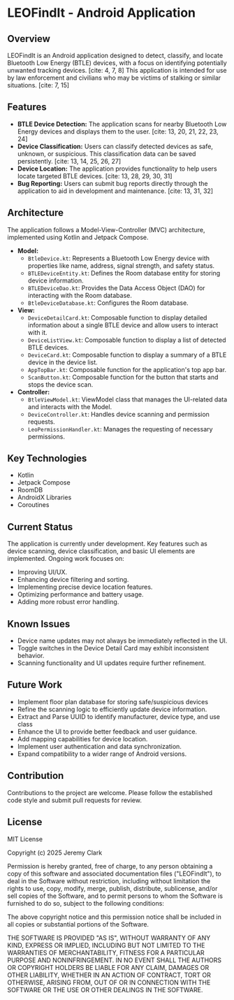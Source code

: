 # LEOFindIt - Android Application

## Overview

LEOFindIt is an Android application designed to detect, classify, and locate Bluetooth Low Energy (BTLE) devices, with a focus on identifying potentially unwanted tracking devices. [cite: 4, 7, 8] This application is intended for use by law enforcement and civilians who may be victims of stalking or similar situations. [cite: 7, 15]

## Features

* **BTLE Device Detection:** The application scans for nearby Bluetooth Low Energy devices and displays them to the user. [cite: 13, 20, 21, 22, 23, 24]
* **Device Classification:** Users can classify detected devices as safe, unknown, or suspicious. This classification data can be saved persistently. [cite: 13, 14, 25, 26, 27]
* **Device Location:** The application provides functionality to help users locate targeted BTLE devices. [cite: 13, 28, 29, 30, 31]
* **Bug Reporting:** Users can submit bug reports directly through the application to aid in development and maintenance. [cite: 13, 31, 32]

## Architecture

The application follows a Model-View-Controller (MVC) architecture, implemented using Kotlin and Jetpack Compose.

* **Model:**
    * `BtleDevice.kt`: Represents a Bluetooth Low Energy device with properties like name, address, signal strength, and safety status.
    * `BTLEDeviceEntity.kt`: Defines the Room database entity for storing device information.
    * `BTLEDeviceDao.kt`: Provides the Data Access Object (DAO) for interacting with the Room database.
    * `BtleDeviceDatabase.kt`:  Configures the Room database.
* **View:**
    * `DeviceDetailCard.kt`: Composable function to display detailed information about a single BTLE device and allow users to interact with it.
    * `DeviceListView.kt`: Composable function to display a list of detected BTLE devices.
    * `DeviceCard.kt`: Composable function to display a summary of a BTLE device in the device list.
    * `AppTopBar.kt`: Composable function for the application's top app bar.
    * `ScanButton.kt`: Composable function for the button that starts and stops the device scan.
* **Controller:**
    * `BtleViewModel.kt`: ViewModel class that manages the UI-related data and interacts with the Model.
    * `DeviceController.kt`: Handles device scanning and permission requests.
    * `LeoPermissionHandler.kt`:  Manages the requesting of necessary permissions.

## Key Technologies

* Kotlin
* Jetpack Compose
* RoomDB
* AndroidX Libraries
* Coroutines

## Current Status

The application is currently under development. Key features such as device scanning, device classification, and basic UI elements are implemented. Ongoing work focuses on:

* Improving UI/UX.
* Enhancing device filtering and sorting.
* Implementing precise device location features.
* Optimizing performance and battery usage.
* Adding more robust error handling.

## Known Issues

* Device name updates may not always be immediately reflected in the UI.
* Toggle switches in the Device Detail Card may exhibit inconsistent behavior.
* Scanning functionality and UI updates require further refinement.

## Future Work

* Implement floor plan database for storing safe/suspicious devices
* Refine the scanning logic to efficiently update device information.
* Extract and Parse UUID to identify manufacturer, device type, and use class
* Enhance the UI to provide better feedback and user guidance.
* Add mapping capabilities for device location.
* Implement user authentication and data synchronization.
* Expand compatibility to a wider range of Android versions.

## Contribution

Contributions to the project are welcome. Please follow the established code style and submit pull requests for review.

## License

MIT License

Copyright (c) 2025 Jeremy Clark

Permission is hereby granted, free of charge, to any person obtaining a copy
of this software and associated documentation files ("LEOFindIt"), to deal
in the Software without restriction, including without limitation the rights
to use, copy, modify, merge, publish, distribute, sublicense, and/or sell
copies of the Software, and to permit persons to whom the Software is
furnished to do so, subject to the following conditions:

The above copyright notice and this permission notice shall be included in all
copies or substantial portions of the Software.

THE SOFTWARE IS PROVIDED "AS IS", WITHOUT WARRANTY OF ANY KIND, EXPRESS OR
IMPLIED, INCLUDING BUT NOT LIMITED TO THE WARRANTIES OF MERCHANTABILITY,
FITNESS FOR A PARTICULAR PURPOSE AND NONINFRINGEMENT. IN NO EVENT SHALL THE
AUTHORS OR COPYRIGHT HOLDERS BE LIABLE FOR ANY CLAIM, DAMAGES OR OTHER
LIABILITY, WHETHER IN AN ACTION OF CONTRACT, TORT OR OTHERWISE, ARISING FROM,
OUT OF OR IN CONNECTION WITH THE SOFTWARE OR THE USE OR OTHER DEALINGS IN THE
SOFTWARE.

